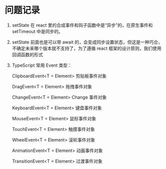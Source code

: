 # 问题记录

1.  setState 在 react 里的合成事件和钩子函数中是“异步”的，在原生事件和 setTimeout 中是同步的。
2.  setState 前面也是可以带 await 的，会变成同步设置状态，但这是一种巧合，不确定未来哪个版本就不支持了，为了遵循 react 框架的设计原则，我们使用回调函数的形式
3.  TypeScript 常用 Event 类型：

    ClipboardEvent<T = Element> 剪贴板事件对象

    DragEvent<T = Element> 拖拽事件对象

    ChangeEvent<T = Element> Change 事件对象

    KeyboardEvent<T = Element> 键盘事件对象

    MouseEvent<T = Element> 鼠标事件对象

    TouchEvent<T = Element> 触摸事件对象

    WheelEvent<T = Element> 滚轮事件对象

    AnimationEvent<T = Element> 动画事件对象

    TransitionEvent<T = Element> 过渡事件对象
